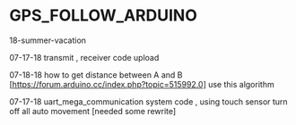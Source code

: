 # GPS_FOLLOW_ARDUINO
18-summer-vacation


07-17-18 transmit , receiver code upload 

07-18-18 how to get distance between A and B [https://forum.arduino.cc/index.php?topic=515992.0] use this algorithm

07-17-18 uart_mega_communication system code , using touch sensor turn off all auto movement [needed some rewrite]
